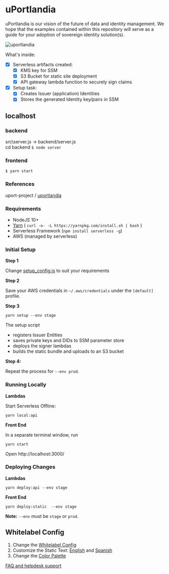 # uPortlandia

uPortlandia is our vision of the future of data and identity management.  We hope that the examples contained within this repository will serve as a guide for your adoption of sovereign identity solution(s).

![uportlandia](https://j.gifs.com/wVrrvr.gif)

What's inside:

- [x] Serverless artifacts created:
  - [x] KMS key for SSM
  - [x] S3 Bucket for static site deployment
  - [x] API gateway lambda function to securely sign claims
- [x] Setup task:
  - [x] Creates Issuer (application) Identities
  - [x] Stores the generated Identity key/pairs in SSM 

## localhost

### backend

src\server.js  -> backend/server.js  
cd backend `$ node server`

### frontend 

`$ yarn start`

### References

uport-project / [uportlandia](https://github.com/uport-project/uportlandia)

### Requirements

- NodeJS 10+
- [Yarn](https://yarnpkg.com) ( `curl -o- -L https://yarnpkg.com/install.sh | bash` )
- Serverless Framework (`npm install serverless -g`)
- AWS (managed by serverless)

### Initial Setup

**Step 1**

Change [setup_config.js](./setup_config.js) to suit your requirements

**Step 2**

Save your AWS credentials in `~/.aws/credentials` under the `[default]` profile.

**Step 3**

```
yarn setup --env stage
```

The setup script
- registers Issuer Entities
- saves private keys and DIDs to SSM parameter store
- deploys the signer lambdas
- builds the static bundle and uploads to an S3 bucket

**Step 4:**

Repeat the process for `--env prod`.


### Running Locally

**Lambdas**

Start Serverless Offline:
```
yarn local:api
```

**Front End**

In a separate terminal window, run
```
yarn start
```
Open http://localhost:3000/


### Deploying Changes

**Lambdas**
```
yarn deploy:api --env stage
```

**Front End**
```
yarn deploy:static  --env stage
```

**Note:** `--env` must be `stage` or `prod`.


## Whitelabel Config

1. Change the [Whitelabel Config](src/constants/config.js)
1. Customize the Static Text: [English](src/constants/i18-en.js) and [Spanish](src/constants/i18-es.js)
1. Change the [Color Palette](src/components/shared/theme.js)


[FAQ and helpdesk support](http://bit.ly/uPort_helpdesk)
